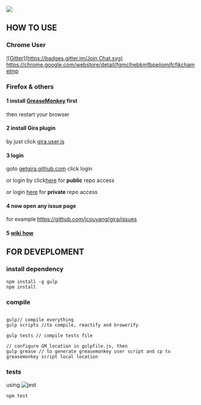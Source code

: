 ![](https://travis-ci.org/jcouyang/gira.svg?branch=master)

## HOW TO USE
### Chrome User
[![Gitter](https://badges.gitter.im/Join Chat.svg)](https://gitter.im/jcouyang/gira?utm_source=badge&utm_medium=badge&utm_campaign=pr-badge&utm_content=badge)
https://chrome.google.com/webstore/detail/fgmclhebkmfbpeiiomjfcfikchamelmp
### Firefox & others
#### 1 install [GreaseMonkey](https://addons.mozilla.org/en-US/firefox/addon/greasemonkey/) first
then restart your browser

#### 2 install Gira plugin
by just click  [gira.user.js](https://rawgit.com/jcouyang/gira/master/greasemonkey/gira.user.js)

#### 3 login

goto [getgira.github.com](http://getgira.github.com) click  login

or login by click[here](https://github.com/login/oauth/authorize?client_id=666dc0b3b994cc362ca2&scope=public_repo,user) for **public** repo access

or login [here](https://github.com/login/oauth/authorize?client_id=666dc0b3b994cc362ca2&scope=private_repo,user) for **private** repo access

#### 4 now open any issue page
for example https://github.com/jcouyang/gira/issues

#### 5 [wiki how](https://github.com/jcouyang/gira/wiki/How-To)
## FOR DEVEPLOMENT
### install dependency
```
npm install -g gulp
npm install
```

### compile
```

gulp// compile everything
gulp scripts //to compile, reactify and browerify

gulp tests // compile tests file

// configure GM_location in gulpfile.js, then
gulp grease // to generate greasemonkey user script and cp to greasemonkey script local location

```

### tests

using ![jest](http://facebook.github.io/jest/)
```
npm test
```




